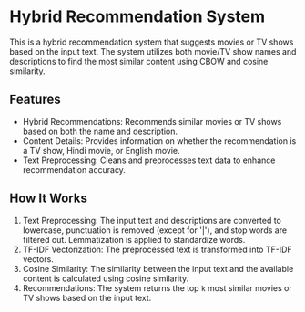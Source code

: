 # Hybrid Recommendation System

This is a hybrid recommendation system that suggests movies or TV shows based on the input text. The system utilizes both movie/TV show names and descriptions to find the most similar content using CBOW and cosine similarity.

## Features

- Hybrid Recommendations: Recommends similar movies or TV shows based on both the name and description.
- Content Details: Provides information on whether the recommendation is a TV show, Hindi movie, or English movie.
- Text Preprocessing: Cleans and preprocesses text data to enhance recommendation accuracy.

## How It Works

1. Text Preprocessing: The input text and descriptions are converted to lowercase, punctuation is removed (except for '|'), and stop words are filtered out. Lemmatization is applied to standardize words.
2. TF-IDF Vectorization: The preprocessed text is transformed into TF-IDF vectors.
3. Cosine Similarity: The similarity between the input text and the available content is calculated using cosine similarity.
4. Recommendations: The system returns the top `k` most similar movies or TV shows based on the input text.
